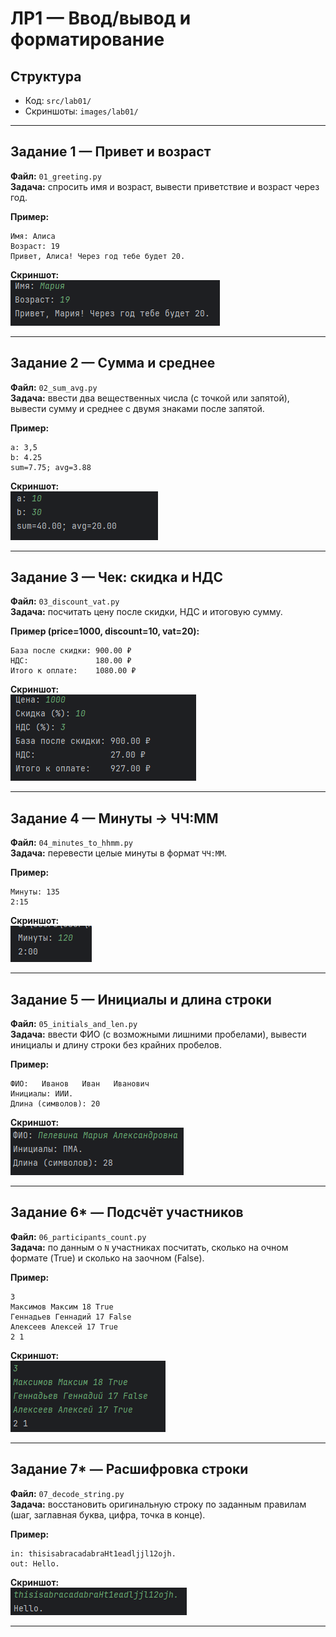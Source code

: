 
# ЛР1 — Ввод/вывод и форматирование

## Структура
- Код: `src/lab01/`
- Скриншоты: `images/lab01/`

---

## Задание 1 — Привет и возраст
**Файл:** `01_greeting.py`  
**Задача:** спросить имя и возраст, вывести приветствие и возраст через год.  

**Пример:**
```
Имя: Алиса
Возраст: 19
Привет, Алиса! Через год тебе будет 20.
```

**Скриншот:**  
![Задание 1](../../images/lab01/1.png)

---

## Задание 2 — Сумма и среднее
**Файл:** `02_sum_avg.py`  
**Задача:** ввести два вещественных числа (с точкой или запятой), вывести сумму и среднее с двумя знаками после запятой.  

**Пример:**
```
a: 3,5
b: 4.25
sum=7.75; avg=3.88
```

**Скриншот:**  
![Задание 2](../../images/lab01/2.png)

---

## Задание 3 — Чек: скидка и НДС
**Файл:** `03_discount_vat.py`  
**Задача:** посчитать цену после скидки, НДС и итоговую сумму.  

**Пример (price=1000, discount=10, vat=20):**
```
База после скидки: 900.00 ₽
НДС:               180.00 ₽
Итого к оплате:    1080.00 ₽
```

**Скриншот:**  
![Задание 3](../../images/lab01/3.png)

---

## Задание 4 — Минуты → ЧЧ:ММ
**Файл:** `04_minutes_to_hhmm.py`  
**Задача:** перевести целые минуты в формат `ЧЧ:ММ`.  

**Пример:**
```
Минуты: 135
2:15
```

**Скриншот:**  
![Задание 4](../../images/lab01/4.png)

---

## Задание 5 — Инициалы и длина строки
**Файл:** `05_initials_and_len.py`  
**Задача:** ввести ФИО (с возможными лишними пробелами), вывести инициалы и длину строки без крайних пробелов.  

**Пример:**
```
ФИО:   Иванов   Иван   Иванович  
Инициалы: ИИИ.
Длина (символов): 20
```

**Скриншот:**  
![Задание 5](../../images/lab01/5.png)

---

## Задание 6* — Подсчёт участников
**Файл:** `06_participants_count.py`  
**Задача:** по данным о `N` участниках посчитать, сколько на очном формате (True) и сколько на заочном (False).  

**Пример:**
```
3
Максимов Максим 18 True
Геннадьев Геннадий 17 False
Алексеев Алексей 17 True
2 1
```

**Скриншот:**  
![Задание 6](../../images/lab01/6.png)

---

## Задание 7* — Расшифровка строки
**Файл:** `07_decode_string.py`  
**Задача:** восстановить оригинальную строку по заданным правилам (шаг, заглавная буква, цифра, точка в конце).  

**Пример:**
```
in: thisisabracadabraHt1eadljjl12ojh.
out: Hello.
```

**Скриншот:**  
![Задание 7](../../images/lab01/7.png)

---
